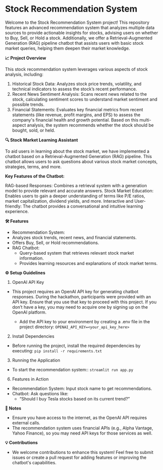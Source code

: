 # **Stock Recommendation System**

Welcome to the Stock Recommendation System project! This repository features an advanced recommendation system that analyzes multiple data sources to provide actionable insights for stocks, advising users on whether to Buy, Sell, or Hold a stock. Additionally, we offer a Retrieval-Augmented Generation (RAG) pipeline chatbot that assists users with basic stock market queries, helping them deepen their market knowledge.

**📈 Project Overview**

This stock recommendation system leverages various aspects of stock analysis, including:

1. Historical Stock Data: Analyzes stock price trends, volatility, and technical indicators to assess the stock’s recent performance.
2. Recent News Sentiment Analysis: Scans recent news related to the stock, calculating sentiment scores to understand market sentiment and possible trends.
3. Financial Statements: Evaluates key financial metrics from recent statements (like revenue, profit margins, and EPS) to assess the company's financial health and growth potential.
Based on this multi-aspect analysis, the system recommends whether the stock should be bought, sold, or held.

**🔍 Stock Market Learning Assistant**

To aid users in learning about the stock market, we have implemented a chatbot based on a Retrieval-Augmented Generation (RAG) pipeline. This chatbot allows users to ask questions about various stock market concepts, strategies, terms, and more.

**Key Features of the Chatbot:**

RAG-based Responses: Combines a retrieval system with a generation model to provide relevant and accurate answers.
Stock Market Education: Enables users to gain a deeper understanding of terms like P/E ratios, market capitalization, dividend yields, and more.
Interactive and User-friendly: The chatbot provides a conversational and intuitive learning experience.

**🛠️ Features**

- Recommendation System:
- Analyzes stock trends, recent news, and financial statements.
- Offers Buy, Sell, or Hold recommendations.
- RAG Chatbot:
  - Query-based system that retrieves relevant stock market information.
  - Provides learning resources and explanations of stock market terms.

**⚙️ Setup Guidelines**
1. OpenAI API Key
- This project requires an OpenAI API key for generating chatbot responses. During the hackathon, participants were provided with an API key. Ensure that you use that key to proceed with this project. If you don’t have a key, you may need to acquire one by signing up on the OpenAI platform.<br>

  - Add the API key to your environment by creating a .env file in the project directory:
    ```OPENAI_API_KEY=<your_api_key_here>```

2. Install Dependencies
- Before running the project, install the required dependencies by executing:
  ```pip install -r requirements.txt```

3. Running the Application
- To start the recommendation system::
   ```streamlit run app.py```

6. Features in Action
- Recommendation System: Input stock name to get recommendations.
- Chatbot: Ask questions like:
  - “Should I buy Tesla stocks based on its current trend?”

**📝 Notes**
- Ensure you have access to the internet, as the OpenAI API requires external calls.
- The recommendation system uses financial APIs (e.g., Alpha Vantage, Yahoo Finance), so you may need API keys for those services as well.

**💡 Contributions**
- We welcome contributions to enhance this system! Feel free to submit issues or create a pull request for adding features or improving the chatbot's capabilities.
